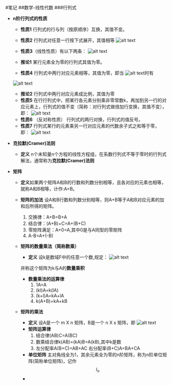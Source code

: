 <script type="text/javascript"
  src="http://cdn.mathjax.org/mathjax/latest/MathJax.js?config=TeX-AMS-MML_HTMLorMML">
</script>


#笔记
##数学-线性代数
###行列式
+ **n阶行列式的性质**

    + **性质1** 行列式的行与列（按原顺序）互换，其值不变。

    + **性质2** 行列式对任意一行按下式展开，其值相等
    ![alt text](https://github.com/zhanghaocore/Note_ML/blob/Note_ML_local/mathImg/hanglieshi_nature_2.png "n阶行列式的性质2")
    + **性质3**（线性性质）有以下两条：
    ![alt text](https://github.com/zhanghaocore/Note_ML/blob/Note_ML_local/mathImg/hanglieshi_nature_3.png "n阶行列式的性质3")
    + **推论1** 某行元素全为零的行列式其值为零。
    + **性质4** 行列式中两行对应元素相等，其值为零，即当 
    ![alt text](https://github.com/zhanghaocore/Note_ML/blob/Note_ML_local/mathImg/hanglieshi_nature_4_1.png "n阶行列式的性质3")时有
    
    ![alt text](https://github.com/zhanghaocore/Note_ML/blob/Note_ML_local/mathImg/hanglieshi_nature_4.png "n阶行列式的性质4")
    + **推论2** 行列式中两行对应元素成比例，其值为零
    + **性质5** 在行行列式中，把某行各元素分别乘非零常数k，再加到另一行的对应元素上，行列式的值不变（简称：对行列式做倍加行变换，其值不变），即：
    ![alt text](https://github.com/zhanghaocore/Note_ML/blob/Note_ML_local/mathImg/hanglieshi_nature_5.png "n阶行列式的性质5")
    + **性质6** （反对称性质） 行列式的两行对换，行列式的值反号。
    + **性质7** 行列式某行的元素乘另一行对应元素的代数余子式之和等于零，即：
    ![alt text](https://github.com/zhanghaocore/Note_ML/blob/Note_ML_local/mathImg/hanglieshi_nature_7.png "n阶行列式的性质7")
+ **克拉默(Cramer)法则**
    + **定义** n个未知量n个方程的线性方程组，在系数行列式不等于零时的行列式解法，通常称为**克拉默(Cramer)法则**
+ **矩阵**
    + **定义**如果两个矩阵A和B的行数和列数分别相等，且各对应的元素也相等，就称A和B相等，计作:A=B。
    +  **矩阵的加法** 设A和B行数和列数分别相等，则A+B等于A和B对应元素的加和后所得的矩阵。
        1. 交换律：A+B=B+A
        2. 结合律：(A+B)+C=A+(B+C)
        3. 零矩阵满足：A+0=A,其中0是与A同型的零矩阵
        4. A-B=A+(-B)
    +  **矩阵的数量乘法（简称数乘）**
        + **定义** 设k是数域F中的任意一个数,规定：
            ![alt text](https://github.com/zhanghaocore/Note_ML/blob/Note_ML_local/mathImg/matrix_dingyi_2.4.png "矩阵数乘定义")

        并称这个矩阵为k与A的**数量乘积**

        + **数量乘法的运算律**
            1. 1A=A
            2. (kl)A=k(lA)
            3. (k+l)A=kA+lA
            4. k(A+B)=kA+kB
    + **矩阵的乘法**
        + **定义** 设A是一个 m X n 矩阵，B是一个 n X s 矩阵，即
        ![alt text](https://github.com/zhanghaocore/Note_ML/blob/Note_ML_local/mathImg/matrix_dingyi_2.5.png "矩阵乘法定义")
        + **矩阵运算律**
            1. 结合律(AB)C=A(BC)
            2. 数乘结合律k(AB)=(kA)B=A(kB),其中k是数
            3. 左分配率A(B+C)=AB+AC
               右分配率(B+C)A=BA+CA
        + **单位矩阵** 主对角线全为1，其余元素全为零的n阶矩阵，称为n阶单位矩阵(简称单位矩阵)，记作$$I_{n}$$
        + 











